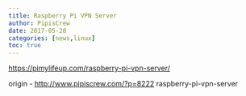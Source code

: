 ```yaml
---
title: Raspberry Pi VPN Server
author: PipisCrew
date: 2017-05-28
categories: [news,linux]
toc: true
---
```


https://pimylifeup.com/raspberry-pi-vpn-server/

origin - http://www.pipiscrew.com/?p=8222 raspberry-pi-vpn-server